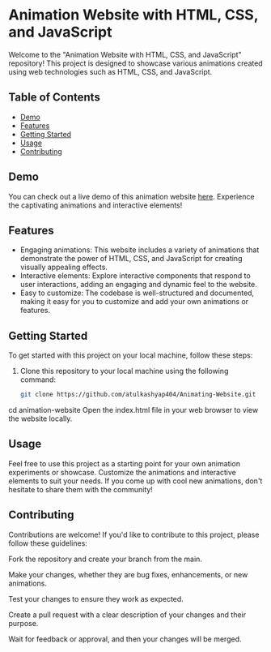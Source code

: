 # Animation Website with HTML, CSS, and JavaScript

Welcome to the "Animation Website with HTML, CSS, and JavaScript" repository! This project is designed to showcase various animations created using web technologies such as HTML, CSS, and JavaScript.

## Table of Contents

- [Demo](#demo)
- [Features](#features)
- [Getting Started](#getting-started)
- [Usage](#usage)
- [Contributing](#contributing)

## Demo

You can check out a live demo of this animation website [here](#). Experience the captivating animations and interactive elements!

## Features

- Engaging animations: This website includes a variety of animations that demonstrate the power of HTML, CSS, and JavaScript for creating visually appealing effects.
- Interactive elements: Explore interactive components that respond to user interactions, adding an engaging and dynamic feel to the website.
- Easy to customize: The codebase is well-structured and documented, making it easy for you to customize and add your own animations or features.

## Getting Started

To get started with this project on your local machine, follow these steps:

1. Clone this repository to your local machine using the following command:

   ```bash
   git clone https://github.com/atulkashyap404/Animating-Website.git
cd animation-website
Open the index.html file in your web browser to view the website locally.

## Usage
Feel free to use this project as a starting point for your own animation experiments or showcase. Customize the animations and interactive elements to suit your needs. If you come up with cool new animations, don't hesitate to share them with the community!

## Contributing
Contributions are welcome! If you'd like to contribute to this project, please follow these guidelines:

Fork the repository and create your branch from the main.

Make your changes, whether they are bug fixes, enhancements, or new animations.

Test your changes to ensure they work as expected.

Create a pull request with a clear description of your changes and their purpose.

Wait for feedback or approval, and then your changes will be merged.
